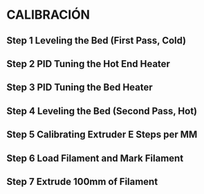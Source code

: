 # CALIBRACIÓN

## Step 1 Leveling the Bed (First Pass, Cold)


## Step 2 PID Tuning the Hot End Heater


## Step 3 PID Tuning the Bed Heater


## Step 4 Leveling the Bed (Second Pass, Hot)


## Step 5 Calibrating Extruder E Steps per MM


## Step 6 Load Filament and Mark Filament


## Step 7 Extrude 100mm of Filament




